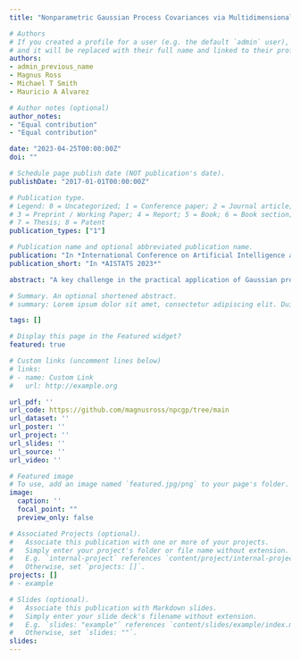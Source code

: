 ```yaml
---
title: "Nonparametric Gaussian Process Covariances via Multidimensional Convolutions"

# Authors
# If you created a profile for a user (e.g. the default `admin` user), write the username (folder name) here 
# and it will be replaced with their full name and linked to their profile.
authors:
- admin_previous_name
- Magnus Ross
- Michael T Smith
- Mauricio A Alvarez

# Author notes (optional)
author_notes:
- "Equal contribution"
- "Equal contribution"

date: "2023-04-25T00:00:00Z"
doi: ""

# Schedule page publish date (NOT publication's date).
publishDate: "2017-01-01T00:00:00Z"

# Publication type.
# Legend: 0 = Uncategorized; 1 = Conference paper; 2 = Journal article;
# 3 = Preprint / Working Paper; 4 = Report; 5 = Book; 6 = Book section;
# 7 = Thesis; 8 = Patent
publication_types: ["1"]

# Publication name and optional abbreviated publication name.
publication: "In *International Conference on Artificial Intelligence and Statistics (AISTATS), 2023*"
publication_short: "In *AISTATS 2023*"

abstract: "A key challenge in the practical application of Gaussian processes (GPs) is selecting a proper covariance function. The process convolutions construction of GPs allows some additional flexibility, but still requires choosing a proper smoothing kernel, which is non-trivial. Previous approaches have built covariance functions by using GP priors over the smoothing kernel, and by extension the covariance, as a way to bypass the need to specify it in advance. However, these models have been limited in several ways: they are restricted to single dimensional inputs, eg time; they only allow modelling of single outputs and they do not scale to large datasets since inference is not straightforward. In this paper, we introduce a nonparametric process convolution formulation for GPs that alleviates these weaknesses. We achieve this using a functional sampling approach based on Matheron’s rule to perform fast sampling using interdomain inducing variables. We test the performance of our model on benchmarks for single output, multi-output and large-scale GP regression, and find that our approach can provide improvements over standard GP models, particularly for larger datasets."

# Summary. An optional shortened abstract.
# summary: Lorem ipsum dolor sit amet, consectetur adipiscing elit. Duis posuere tellus ac convallis placerat. Proin tincidunt magna sed ex sollicitudin condimentum.

tags: []

# Display this page in the Featured widget?
featured: true

# Custom links (uncomment lines below)
# links:
# - name: Custom Link
#   url: http://example.org

url_pdf: ''
url_code: https://github.com/magnusross/npcgp/tree/main
url_dataset: ''
url_poster: ''
url_project: ''
url_slides: ''
url_source: ''
url_video: ''

# Featured image
# To use, add an image named `featured.jpg/png` to your page's folder. 
image:
  caption: ''
  focal_point: ""
  preview_only: false

# Associated Projects (optional).
#   Associate this publication with one or more of your projects.
#   Simply enter your project's folder or file name without extension.
#   E.g. `internal-project` references `content/project/internal-project/index.md`.
#   Otherwise, set `projects: []`.
projects: []
# - example

# Slides (optional).
#   Associate this publication with Markdown slides.
#   Simply enter your slide deck's filename without extension.
#   E.g. `slides: "example"` references `content/slides/example/index.md`.
#   Otherwise, set `slides: ""`.
slides: 
---
```


